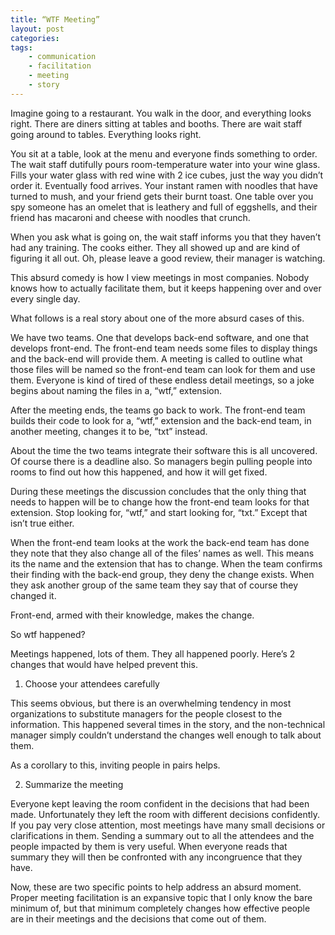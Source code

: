 ```yaml
---
title: “WTF Meeting”
layout: post
categories:
tags:
    - communication
    - facilitation
    - meeting
    - story
---
```


Imagine going to a restaurant. You walk in the door, and everything looks right. There are diners sitting at tables and booths. There are wait staff going around to tables. Everything looks right.

You sit at a table, look at the menu and everyone finds something to order. The wait staff dutifully pours room-temperature water into your wine glass. Fills your water glass with red wine with 2 ice cubes, just the way you didn’t order it. Eventually food arrives. Your instant ramen with noodles that have turned to mush, and your friend gets their burnt toast. One table over you spy someone has an omelet that is leathery and full of eggshells, and their friend has macaroni and cheese with noodles that crunch.

When you ask what is going on, the wait staff informs you that they haven’t had any training. The cooks either. They all showed up and are kind of figuring it all out. Oh, please leave a good review, their manager is watching.

This absurd comedy is how I view meetings in most companies. Nobody knows how to actually facilitate them, but it keeps happening over and over every single day.

What follows is a real story about one of the more absurd cases of this.

We have two teams. One that develops back-end software, and one that develops front-end. The front-end team needs some files to display things and the back-end will provide them. A meeting is called to outline what those files will be named so the front-end team can look for them and use them. Everyone is kind of tired of these endless detail meetings, so a joke begins about naming the files in a, “wtf,” extension.

After the meeting ends, the teams go back to work. The front-end team builds their code to look for a, “wtf,” extension and the back-end team, in another meeting, changes it to be, “txt” instead.

About the time the two teams integrate their software this is all uncovered. Of course there is a deadline also. So managers begin pulling people into rooms to find out how this happened, and how it will get fixed.

During these meetings the discussion concludes that the only thing that needs to happen will be to change how the front-end team looks for that extension. Stop looking for, “wtf,” and start looking for, “txt.” Except that isn’t true either.

When the front-end team looks at the work the back-end team has done they note that they also change all of the files’ names as well. This means its the name and the extension that has to change. When the team confirms their finding with the back-end group, they deny the change exists. When they ask another group of the same team they say that of course they changed it.

Front-end, armed with their knowledge, makes the change.

So wtf happened?

Meetings happened, lots of them. They all happened poorly. Here’s 2 changes that would have helped prevent this.

1. Choose your attendees carefully

This seems obvious, but there is an overwhelming tendency in most organizations to substitute managers for the people closest to the information. This happened several times in the story, and the non-technical manager simply couldn’t understand the changes well enough to talk about them. 

As a corollary to this, inviting people in pairs helps.

2. Summarize the meeting

Everyone kept leaving the room confident in the decisions that had been made. Unfortunately they left the room with different decisions confidently. If you pay very close attention, most meetings have many small decisions or clarifications in them. Sending a summary out to all the attendees and the people impacted by them is very useful. When everyone reads that summary they will then be confronted with any incongruence that they have.

Now, these are two specific points to help address an absurd moment. Proper meeting facilitation is an expansive topic that I only know the bare minimum of, but that minimum completely changes how effective people are in their meetings and the decisions that come out of them. 

